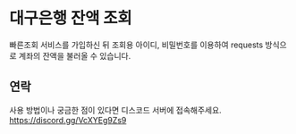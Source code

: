 
# 대구은행 잔액 조회


빠른조회 서비스를 가입하신 뒤 조회용 아이디, 비밀번호를 이용하여 requests 방식으로 계좌의 잔액을 불러올 수 있습니다.


## 연락
사용 방법이나 궁금한 점이 있다면 디스코드 서버에 접속해주세요.
https://discord.gg/VcXYEg9Zs9
